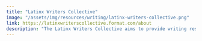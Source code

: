 ```yaml
---
title: "Latinx Writers Collective"
image: "/assets/img/resources/writing/latinx-writers-collective.png"
link: https://latinxwriterscollective.format.com/about
description: "The Latinx Writers Collective aims to provide writing resources to the Latinx writing community that include access to books about writing, events to connect writers with each other, writing meet ups, workshops, and readings. "
---
```

